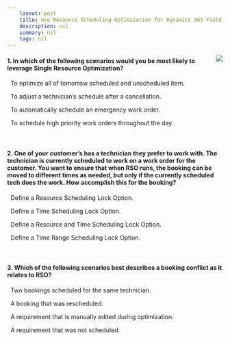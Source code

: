 ```yaml
---
    layout: post
    title: Use Resource Scheduling Optimization for Dynamics 365 Field Service  
    description: nil
    summary: nil
    tags: nil
---
```



 <a target="_blank" href="https://docs.microsoft.com/en-us/learn/modules/leveraging-resource-scheduling-optimization/6-check/"><i class="fas fa-external-link-alt"></i> </a>
 <img align="right" src="https://docs.microsoft.com/en-us/learn/achievements/leveraging-resource-scheduling-optimization.svg">
####  1. In which of the following scenarios would you be most likely to leverage Single Resource Optimization?


<i class='far fa-square'></i> &nbsp;&nbsp;To optimize all of tomorrow scheduled and unscheduled item.

<i class='fas fa-check-square' style='color: Dodgerblue;'></i> &nbsp;&nbsp;To adjust a technician’s schedule after a cancellation.

<i class='far fa-square'></i> &nbsp;&nbsp;To automatically schedule an emergency work order.

<i class='far fa-square'></i> &nbsp;&nbsp;To schedule high priority work orders throughout the day.
<br />
<br />
<br />

####  2. One of your customer’s has a technician they prefer to work with.  The technician is currently scheduled to work on a work order for the customer.  You want to ensure that when RSO runs, the booking can be moved to different times as needed, but only if the currently scheduled tech does the work.  How accomplish this for the booking?


<i class='fas fa-check-square' style='color: Dodgerblue;'></i> &nbsp;&nbsp;Define a Resource Scheduling Lock Option.

<i class='far fa-square'></i> &nbsp;&nbsp;Define a Time Scheduling Lock Option.

<i class='far fa-square'></i> &nbsp;&nbsp;Define a Resource and Time Scheduling Lock Option.

<i class='far fa-square'></i> &nbsp;&nbsp;Define a Time Range Scheduling Lock Option.
<br />
<br />
<br />

####  3. Which of the following scenarios best describes a booking conflict as it relates to RSO?


<i class='far fa-square'></i> &nbsp;&nbsp;Two bookings scheduled for the same technician.

<i class='far fa-square'></i> &nbsp;&nbsp;A booking that was rescheduled.

<i class='fas fa-check-square' style='color: Dodgerblue;'></i> &nbsp;&nbsp;A requirement that is manually edited during optimization.

<i class='far fa-square'></i> &nbsp;&nbsp;A requirement that was not scheduled.
<br />
<br />
<br />
